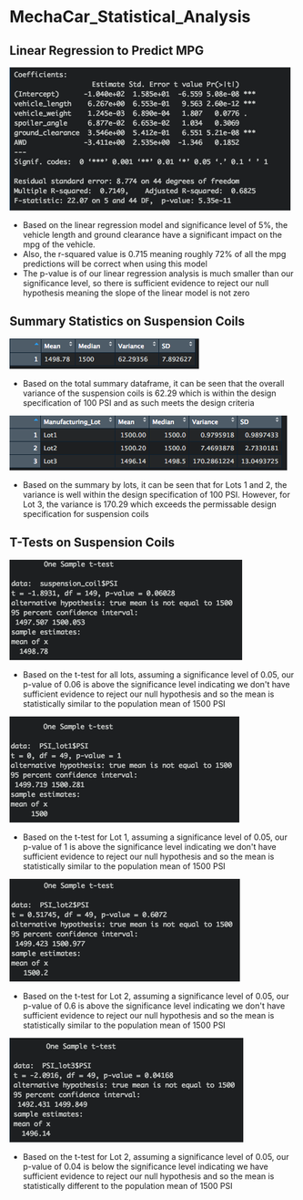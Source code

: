 # MechaCar_Statistical_Analysis

## Linear Regression to Predict MPG

![Linear Regression Summary Metrics](Linear_Regression_MPG_Summary_Metrics.png)

- Based on the linear regression model and significance level of 5%, the vehicle length and ground clearance have a significant impact on the mpg of the vehicle. 
- Also, the r-squared value is 0.715 meaning roughly 72% of all the mpg predictions will be correct when using this model
- The p-value is of our linear regression analysis is much smaller than our significance level, so there is sufficient evidence to reject our null hypothesis meaning the slope of the linear model is not zero

## Summary Statistics on Suspension Coils

![Suspension Coils Overall Summary](Total_Summary.png)

- Based on the total summary dataframe, it can be seen that the overall variance of the suspension coils is 62.29 which is within the design specification of 100 PSI and as such meets the design criteria

![Suspension Coils Lot Summary](Lot_Summary.png)

- Based on the summary by lots, it can be seen that for Lots 1 and 2, the variance is well within the design specification of 100 PSI. However, for Lot 3, the variance is 170.29 which exceeds the permissable design specification for suspension coils

## T-Tests on Suspension Coils

![All Lots](t.test_all_Lots.png)

- Based on the t-test for all lots, assuming a significance level of 0.05, our p-value of 0.06 is above the significance level indicating we don't have sufficient evidence to reject our null hypothesis and so the mean is statistically similar to the population mean of 1500 PSI

![Lot1](t.test_Lot1.png)

- Based on the t-test for Lot 1, assuming a significance level of 0.05, our p-value of 1 is above the significance level indicating we don't have sufficient evidence to reject our null hypothesis and so the mean is statistically similar to the population mean of 1500 PSI

![Lot2](t.test_Lot2.png)

- Based on the t-test for Lot 2, assuming a significance level of 0.05, our p-value of 0.6 is above the significance level indicating we don't have sufficient evidence to reject our null hypothesis and so the mean is statistically similar to the population mean of 1500 PSI

![Lot3](t.test_Lot3.png)

- Based on the t-test for Lot 2, assuming a significance level of 0.05, our p-value of 0.04 is below the significance level indicating we have sufficient evidence to reject our null hypothesis and so the mean is statistically different to the population mean of 1500 PSI

 
